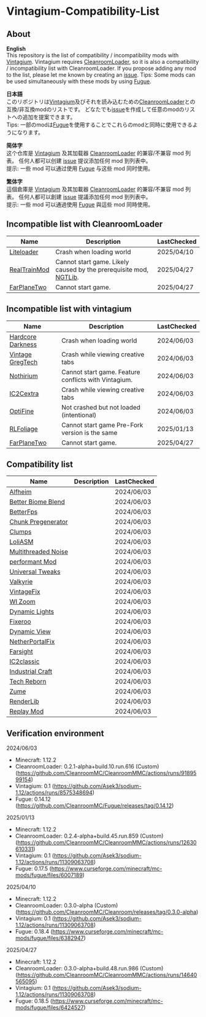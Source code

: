 # Vintagium-Compatibility-List
## About  
**English**  
This repository is the list of compatibility / incompatibility mods with [Vintagium](https://github.com/Asek3/sodium-1.12). Vintagium requires [CleanroomLoader](https://github.com/CleanroomMC/CleanroomMMC), so it is also a compatibility / incompatibility list with CleanroomLoader. If you propose adding any mod to the list, please let me known by creating an [issue](https://github.com/daizu-007/Vintagium-Compatibility-List/issues).
Tips: Some mods can be used simultaneously with these mods by using [Fugue](https://github.com/CleanroomMC/Fugue).
  
**日本語**  
このリポジトリは[Vintagium](https://github.com/Asek3/sodium-1.12)及びそれを読み込むための[CleanroomLoader](https://github.com/CleanroomMC/CleanroomMMC)との互換/非互換modのリストです。
どなたでも[issue](https://github.com/daizu-007/Vintagium-Compatibility-List/issues)を作成して任意のmodのリストへの追加を提案できます。  
Tips: 一部のmodは[Fugue](https://github.com/CleanroomMC/Fugue)を使用することでこれらのmodと同時に使用できるようになります。  
  
**简体字**  
这个仓库是 [Vintagium](https://github.com/Asek3/sodium-1.12) 及其加载器 [CleanroomLoader](https://github.com/CleanroomMC/CleanroomMMC) 的兼容/不兼容 mod 列表。 任何人都可以创建 [issue](https://github.com/daizu-007/Vintagium-Compatibility-List/issues) 提议添加任何 mod 到列表中。  
提示: 一些 mod 可以通过使用 [Fugue](https://github.com/CleanroomMC/Fugue) 与这些 mod 同时使用。 
  
**繁体字**  
這個倉庫是 [Vintagium](https://github.com/Asek3/sodium-1.12) 及其加載器 [CleanroomLoader](https://github.com/CleanroomMC/CleanroomMMC) 的兼容/不兼容 mod 列表。 任何人都可以創建 [issue](https://github.com/daizu-007/Vintagium-Compatibility-List/issues) 提議添加任何 mod 到列表中。  
提示: 一些 mod 可以通過使用 [Fugue](https://github.com/CleanroomMC/Fugue) 與這些 mod 同時使用。  
  
## Incompatible list with CleanroomLoader
|Name|Description|LastChecked|
|----|----|----|
|[Liteloader](https://www.liteloader.com)|Crash when loading world|2025/04/10|
|[RealTrainMod](https://www.curseforge.com/minecraft/mc-mods/realtrainmod)|Cannot start game. Likely caused by the prerequisite mod, [NGTLib](https://www.curseforge.com/minecraft/mc-mods/ngtlib).|2025/04/27|
|[FarPlaneTwo](https://www.curseforge.com/minecraft/mc-mods/farplanetwo)|Cannot start game.|2025/04/27|

## Incompatible list with vintagium
|Name|Description|LastChecked|
|----|----|----|
|[Hardcore Darkness](https://www.curseforge.com/minecraft/mc-mods/hardcore-darkness)|Crash when loading world|2024/06/03|
|[Vintage GregTech](https://www.curseforge.com/minecraft/mc-mods/vintage-gregtech)|Crash while viewing creative tabs|2024/06/03|
|[Nothirium](https://www.curseforge.com/minecraft/mc-mods/nothirium)|Cannot start game. Feature conflicts with Vintagium.|2024/06/03|
|[IC2Cextra](https://www.curseforge.com/minecraft/mc-mods/ic2c-extras)|Crash while viewing creative tabs|2024/06/03|
|[OptiFine](https://optifine.net/)|Not crashed but not loaded (intentional)|2024/06/03|
|[RLFoliage](https://www.curseforge.com/minecraft/mc-mods/rlfoliage)|Cannot start game Pre-Fork version is the same|2025/01/13|
|[FarPlaneTwo](https://www.curseforge.com/minecraft/mc-mods/farplanetwo)|Cannot start game.|2025/04/27|
  
## Compatibility list
|Name|Description|LastChecked|
|----|----|----|
|[Alfheim](https://www.curseforge.com/minecraft/mc-mods/alfheim-lighting-engine)||2024/06/03|
|[Better Biome Blend](https://github.com/FionaTheMortal/better-biome-blend)||2024/06/03|
|[BetterFps](https://www.curseforge.com/minecraft/mc-mods/betterfps)||2024/06/03|
|[Chunk Pregenerator](https://www.curseforge.com/projects/267193)||2024/06/03|
|[Clumps](https://www.curseforge.com/projects/256717)||2024/06/03|
|[LoliASM](https://www.curseforge.com/projects/460609)||2024/06/03|
|[Multithreaded Noise](https://www.curseforge.com/minecraft/mc-mods/multithreaded-noise)||2024/06/03|
|[performant Mod](https://www.curseforge.com/projects/354143)||2024/06/03|
|[Universal Tweaks](https://www.curseforge.com/projects/705000)||2024/06/03|
|[Valkyrie](https://www.curseforge.com/projects/874067)||2024/06/03|
|[VintageFix](https://www.curseforge.com/projects/871198)||2024/06/03|
|[WI Zoom](https://www.curseforge.com/projects/349630)||2024/06/03|
|[Dynamic Lights](https://www.curseforge.com/projects/227874)||2024/06/03|
|[Fixeroo](https://www.curseforge.com/minecraft/mc-mods/xp-orb-clump)||2024/06/03|
|[Dynamic View](https://www.curseforge.com/minecraft/mc-mods/dynamic-view)||2024/06/03|
|[NetherPortalFix](https://www.curseforge.com/minecraft/mc-mods/netherportalfix)||2024/06/03|
|[Farsight](https://www.curseforge.com/minecraft/mc-mods/farsight)||2024/06/03|
|[IC2classic](https://www.curseforge.com/minecraft/mc-mods/ic2-classic)||2024/06/03|
|[Industrial Craft](https://www.curseforge.com/minecraft/mc-mods/industrial-craft)||2024/06/03|
|[Tech Reborn](https://www.curseforge.com/minecraft/mc-mods/techreborn)||2024/06/03|
|[Zume](https://www.curseforge.com/minecraft/mc-mods/zume)||2024/06/03|
|[RenderLib](https://www.curseforge.com/minecraft/mc-mods/renderlib)||2024/06/03|
|[Replay Mod](https://www.replaymod.com/)||2024/06/03|
  
## Verification environment
2024/06/03
- Minecraft: 1.12.2
- CleanroomLoader: 0.2.1-alpha+build.10.run.616 (Custom) (https://github.com/CleanroomMC/CleanroomMMC/actions/runs/9189599154)
- Vintagium: 0.1 (https://github.com/Asek3/sodium-1.12/actions/runs/8575348694)
- Fugue: 0.14.12 (https://github.com/CleanroomMC/Fugue/releases/tag/0.14.12)  
  
2025/01/13
- Minecraft: 1.12.2
- CleanroomLoader: 0.2.4-alpha+build.45.run.859 (Custom) (https://github.com/CleanroomMC/CleanroomMMC/actions/runs/12630610331)
- Vintagium: 0.1 (https://github.com/Asek3/sodium-1.12/actions/runs/11309063708)
- Fugue: 0.17.5 (https://www.curseforge.com/minecraft/mc-mods/fugue/files/6007189)
  
2025/04/10
- Minecraft: 1.12.2
- CleanroomLoader: 0.3.0-alpha (Custom) (https://github.com/CleanroomMC/Cleanroom/releases/tag/0.3.0-alpha)
- Vintagium: 0.1 (https://github.com/Asek3/sodium-1.12/actions/runs/11309063708)
- Fugue: 0.18.4 (https://www.curseforge.com/minecraft/mc-mods/fugue/files/6382947)
  
2025/04/27
- Minecraft: 1.12.2
- CleanroomLoader: 0.3.0-alpha+build.48.run.986 (Custom) (https://github.com/CleanroomMC/CleanroomMMC/actions/runs/14640565095)
- Vintagium: 0.1 (https://github.com/Asek3/sodium-1.12/actions/runs/11309063708)
- Fugue: 0.18.5 (https://www.curseforge.com/minecraft/mc-mods/fugue/files/6424527)